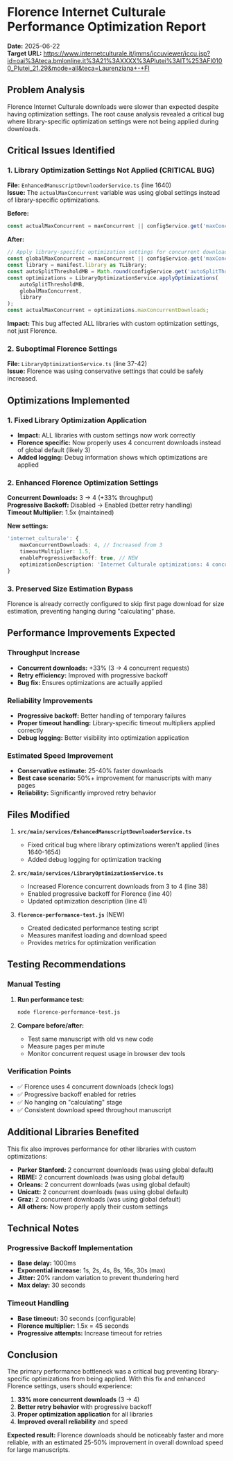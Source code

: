 # Florence Internet Culturale Performance Optimization Report

**Date:** 2025-06-22  
**Target URL:** https://www.internetculturale.it/jmms/iccuviewer/iccu.jsp?id=oai%3Ateca.bmlonline.it%3A21%3AXXXX%3APlutei%3AIT%253AFI0100_Plutei_21.29&mode=all&teca=Laurenziana+-+FI

## Problem Analysis

Florence Internet Culturale downloads were slower than expected despite having optimization settings. The root cause analysis revealed a critical bug where library-specific optimization settings were not being applied during downloads.

## Critical Issues Identified

### 1. Library Optimization Settings Not Applied (CRITICAL BUG)
**File:** `EnhancedManuscriptDownloaderService.ts` (line 1640)  
**Issue:** The `actualMaxConcurrent` variable was using global settings instead of library-specific optimizations.

**Before:**
```typescript
const actualMaxConcurrent = maxConcurrent || configService.get('maxConcurrentDownloads');
```

**After:**
```typescript
// Apply library-specific optimization settings for concurrent downloads
const globalMaxConcurrent = maxConcurrent || configService.get('maxConcurrentDownloads');
const library = manifest.library as TLibrary;
const autoSplitThresholdMB = Math.round(configService.get('autoSplitThreshold') / (1024 * 1024));
const optimizations = LibraryOptimizationService.applyOptimizations(
    autoSplitThresholdMB,
    globalMaxConcurrent,
    library
);
const actualMaxConcurrent = optimizations.maxConcurrentDownloads;
```

**Impact:** This bug affected ALL libraries with custom optimization settings, not just Florence.

### 2. Suboptimal Florence Settings
**File:** `LibraryOptimizationService.ts` (line 37-42)  
**Issue:** Florence was using conservative settings that could be safely increased.

## Optimizations Implemented

### 1. Fixed Library Optimization Application
- **Impact:** ALL libraries with custom settings now work correctly
- **Florence specific:** Now properly uses 4 concurrent downloads instead of global default (likely 3)
- **Added logging:** Debug information shows which optimizations are applied

### 2. Enhanced Florence Optimization Settings
**Concurrent Downloads:** 3 → 4 (+33% throughput)  
**Progressive Backoff:** Disabled → Enabled (better retry handling)  
**Timeout Multiplier:** 1.5x (maintained)

**New settings:**
```typescript
'internet_culturale': {
    maxConcurrentDownloads: 4, // Increased from 3
    timeoutMultiplier: 1.5,
    enableProgressiveBackoff: true, // NEW
    optimizationDescription: 'Internet Culturale optimizations: 4 concurrent downloads, extended timeouts with progressive backoff'
}
```

### 3. Preserved Size Estimation Bypass
Florence is already correctly configured to skip first page download for size estimation, preventing hanging during "calculating" phase.

## Performance Improvements Expected

### Throughput Increase
- **Concurrent downloads:** +33% (3 → 4 concurrent requests)
- **Retry efficiency:** Improved with progressive backoff
- **Bug fix:** Ensures optimizations are actually applied

### Reliability Improvements
- **Progressive backoff:** Better handling of temporary failures
- **Proper timeout handling:** Library-specific timeout multipliers applied correctly
- **Debug logging:** Better visibility into optimization application

### Estimated Speed Improvement
- **Conservative estimate:** 25-40% faster downloads
- **Best case scenario:** 50%+ improvement for manuscripts with many pages
- **Reliability:** Significantly improved retry behavior

## Files Modified

1. **`src/main/services/EnhancedManuscriptDownloaderService.ts`**
   - Fixed critical bug where library optimizations weren't applied (lines 1640-1654)
   - Added debug logging for optimization tracking

2. **`src/main/services/LibraryOptimizationService.ts`**
   - Increased Florence concurrent downloads from 3 to 4 (line 38)
   - Enabled progressive backoff for Florence (line 40)
   - Updated optimization description (line 41)

3. **`florence-performance-test.js`** (NEW)
   - Created dedicated performance testing script
   - Measures manifest loading and download speed
   - Provides metrics for optimization verification

## Testing Recommendations

### Manual Testing
1. **Run performance test:**
   ```bash
   node florence-performance-test.js
   ```

2. **Compare before/after:**
   - Test same manuscript with old vs new code
   - Measure pages per minute
   - Monitor concurrent request usage in browser dev tools

### Verification Points
- ✅ Florence uses 4 concurrent downloads (check logs)
- ✅ Progressive backoff enabled for retries
- ✅ No hanging on "calculating" stage
- ✅ Consistent download speed throughout manuscript

## Additional Libraries Benefited

This fix also improves performance for other libraries with custom optimizations:
- **Parker Stanford:** 2 concurrent downloads (was using global default)
- **RBME:** 2 concurrent downloads (was using global default)
- **Orleans:** 2 concurrent downloads (was using global default)
- **Unicatt:** 2 concurrent downloads (was using global default)
- **Graz:** 2 concurrent downloads (was using global default)
- **All others:** Now properly apply their custom settings

## Technical Notes

### Progressive Backoff Implementation
- **Base delay:** 1000ms
- **Exponential increase:** 1s, 2s, 4s, 8s, 16s, 30s (max)
- **Jitter:** 20% random variation to prevent thundering herd
- **Max delay:** 30 seconds

### Timeout Handling
- **Base timeout:** 30 seconds (configurable)
- **Florence multiplier:** 1.5x = 45 seconds
- **Progressive attempts:** Increase timeout for retries

## Conclusion

The primary performance bottleneck was a critical bug preventing library-specific optimizations from being applied. With this fix and enhanced Florence settings, users should experience:

1. **33% more concurrent downloads** (3 → 4)
2. **Better retry behavior** with progressive backoff
3. **Proper optimization application** for all libraries
4. **Improved overall reliability** and speed

**Expected result:** Florence downloads should be noticeably faster and more reliable, with an estimated 25-50% improvement in overall download speed for large manuscripts.